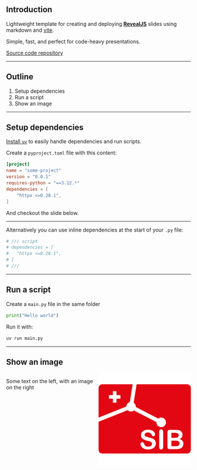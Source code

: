 ## Introduction

Lightweight template for creating and deploying **[RevealJS](https://revealjs.com/)** slides using markdown and [vite](https://vite.dev/).

Simple, fast, and perfect for code-heavy presentations.

[Source code repository](https://github.com/vemonet/revealjs-template-markdown-vite)

---

## Outline

1. Setup dependencies
2. Run a script
3. Show an image

---

## Setup dependencies

[Install `uv`](https://docs.astral.sh/uv/getting-started/installation/) to easily handle dependencies and run scripts.

Create a `pyproject.toml` file with this content:

```toml
[project]
name = "some-project"
version = "0.0.1"
requires-python = "==3.12.*"
dependencies = [
    "httpx <=0.28.1",
]
```

And checkout the slide below.

----

Alternatively you can use inline dependencies at the start of your `.py` file:

```python
# /// script
# dependencies = [
#   "httpx <=0.28.1",
# ]
# ///
```

---

## Run a script

Create a `main.py` file in the same folder

```python
print("Hello world")
```

Run it with:

```sh
uv run main.py
```

---

## Show an image

<div class="r-stretch" style="display: flex;">
<div style="flex: 1;">

Some text on the left, with an image on the right

</div>
<div style="flex: 1;">
    <img src="logo.png" alt="Some image">
</div>
</div>
